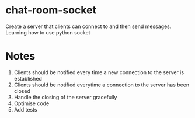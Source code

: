 # chat-room-socket
Create a server that clients can connect to and then send messages. Learning how to use python socket

# Notes

1) Clients should be notified every time a new connection to the server is established
2) Clients should be notified everytime a connection to the server has been closed
2) Handle the closing of the server gracefully
3) Optimise code
4) Add tests 